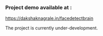 ### Project demo available at :
https://dakshaknagrale.in/facedetectbrain

The project is currently under-development.
